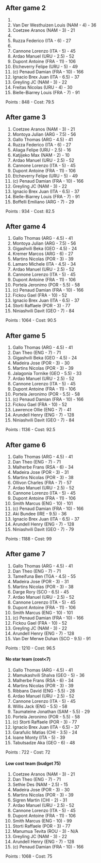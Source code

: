 ## After game 2

1.
2. Van Der Westhuizen Louis (NAM - 4) - 36
3. Coetzee Aranos (NAM - 3) - 21
4.
5. Ruzza Federico (ITA - 6) - 27
6.
7. Cannone Lorenzo (ITA - 5) - 45
8. Ardao Manuel (URU - 2.5) - 52
9. Dupont Antoine (FRA - 11) - 106
10. Etcheverry Felipe (URU - 5) - 49
11. (c) Penaud Damian (FRA - 10) - 166
12. Ignacio Brex Juan (ITA - 6.5) - 37
13. Greyling JC (NAM - 3) - 22
14. Freitas Nicolas (URU - 4) - 30
15. Bielle-Biarrey Louis (FRA - 7) - 91

Points : 848 - Cost: 79.5

## After game 3

1.  Coetzee Aranos (NAM - 3) - 21
2.  Montoya Julian (ARG - 7.5) - 56
3.  Gallo Thomas (ARG - 4.5) - 41
4.  Ruzza Federico (ITA - 6) - 27
5.  Aliaga Felipe (URU - 2.5) - 16
6.  Katjijeko Max (NAM - 2) - 10
7.  Ardao Manuel (URU - 2.5) - 52
8.  Cannone Lorenzo (ITA - 5) - 45
9.  Dupont Antoine (FRA - 11) - 106
10. Etcheverry Felipe (URU - 5) - 49
11. (c) Penaud Damian (FRA - 10) - 166
12. Greyling JC (NAM - 3) - 22
13. Ignacio Brex Juan (ITA - 6.5) - 37
14. Bielle-Biarrey Louis (FRA - 7) - 91
15. Boffelli Emiliano (ARG - 7) - 29

Points : 934 - Cost: 82.5

## After game 4

1.  Gallo Thomas (ARG - 4.5) - 41
2.  Montoya Julian (ARG - 7.5) - 56
3.  Gigashvili Beka (GEO - 4.5) - 24
4.  Kremer Marcos (ARG - 6) - 27
5.  Martins Nicolas (POR - 3) - 39
6.  Lamaro Michele (ITA - 4.5) - 34
7.  Ardao Manuel (URU - 2.5) - 52
8.  Cannone Lorenzo (ITA - 5) - 45
9.  Dupont Antoine (FRA - 11) - 106
10. Portela Jeronimo (POR - 5.5) - 58
11. (c) Penaud Damian (FRA - 10) - 166
12. Fickou Gael (FRA - 10) - 52
13. Ignacio Brex Juan (ITA - 6.5) - 37
14. Storti Raffaele (POR - 3) - 77
15. Niniashvili Davit (GEO - 7) - 84

Points : 1064 - Cost: 90.5

## After game 5

1.  Gallo Thomas (ARG - 4.5) - 41
2.  Dan Theo (ENG - 7) - 71
3.  Gigashvili Beka (GEO - 4.5) - 24
4.  Madeira Jose (POR - 3) - 30
5.  Martins Nicolas (POR - 3) - 39
6.  Jalagonia Tornike (GEO - 5.5) - 33
7.  Ardao Manuel (URU - 2.5) - 52
8.  Cannone Lorenzo (ITA - 5) - 45
9.  Dupont Antoine (FRA - 11) - 106
10. Portela Jeronimo (POR - 5.5) - 58
11. (c) Penaud Damian (FRA - 10) - 166
12. Fickou Gael (FRA - 10) - 52
13. Lawrence Ollie (ENG - 7) - 41
14. Arundell Henry (ENG - 7) - 128
15. Niniashvili Davit (GEO - 7) - 84

Points : 1136 - Cost: 92.5

## After game 6

1.  Gallo Thomas (ARG - 4.5) - 41
2.  Dan Theo (ENG - 7) - 71
3.  Malherbe Frans (RSA - 6) - 34
4.  Madeira Jose (POR - 3) - 31
5.  Martins Nicolas (POR - 3) - 38
6.  Ollivon Charles (FRA - 7) - 57
7.  Ardao Manuel (URU - 2.5) - 52
8.  Cannone Lorenzo (ITA - 5) - 45
9.  Dupont Antoine (FRA - 11) - 106
10. Smith Marcus (ENG - 10) - 101
11. (c) Penaud Damian (FRA - 10) - 166
12. Aki Bundee (IRE - 9.5) - 36
13. Ignacio Brex Juan (ITA - 6.5) - 37
14. Arundell Henry (ENG - 7) - 128
15. Niniashvili Davit (GEO - 7) - 79

Points : 1188 - Cost: 99

## After game 7

1.  Gallo Thomas (ARG - 4.5) - 41
2.  Dan Theo (ENG - 7) - 71
3.  Tameifuna Ben (TGA - 4.5) - 55
4.  Madeira Jose (POR - 3) - 31
5.  Martins Nicolas (POR - 3) - 38
6.  Darge Rory (SCO - 6.5) - 45
7.  Ardao Manuel (URU - 2.5) - 52
8.  Cannone Lorenzo (ITA - 5) - 45
9.  Dupont Antoine (FRA - 11) - 106
10. Smith Marcus (ENG - 10) - 101
11. (c) Penaud Damian (FRA - 10) - 166
12. Fickou Gael (FRA - 10) - 52
13. Greyling JC (NAM - 3) - 22
14. Arundell Henry (ENG - 7) - 128
15. Van Der Merwe Duhan (SCO - 9.5) - 91

Points : 1210 - Cost: 96.5

#### No star team (cost<7)

1.  Gallo Thomas (ARG - 4.5) - 41
2.  Mamukashvili Shalva (GEO - 5) - 36
3.  Malherbe Frans (RSA - 6) - 34
4.  Martins Nicolas (POR - 3) - 39
5.  Ribbans David (ENG - 5.5) - 28
6.  Ardao Manuel (URU - 2.5) - 52
7.  Cannone Lorenzo (ITA - 5) - 45
8.  Willis Jack (ENG - 5.5) - 58
9.  Taumateine Jonathan (SAM - 5.5) - 29
10. Portela Jeronimo (POR - 5.5) - 58
11. (c) Storti Raffaele (POR - 3) - 77
12. Ignacio Brex Juan (ITA - 6.5) - 37
13. Garafulic Matias (CHI - 3.5) - 24
14. Ioane Monty (ITA - 5) - 39
15. Tabutsadze Aka (GEO - 6) - 48

Points : 722 - Cost: 72

#### Low cost team (budget 75)

1.  Coetzee Aranos (NAM - 3) - 21
2.  Dan Theo (ENG - 7) - 71
3.  Sethie Des (NAM - 2.5) - 15
4.  Madeira Jose (POR - 3) - 30
5.  Martins Nicolas (POR - 3) - 39
6.  Sigren Martin (CHI - 2) - 31
7.  Ardao Manuel (URU - 2.5) - 52
8.  Cannone Lorenzo (ITA - 5) - 45
9.  Dupont Antoine (FRA - 11) - 106
10. Smith Marcus (ENG - 10) - 99
11. Storti Raffaele (POR - 3) - 77
12. Manumua Tevita (ROU - 3) - N/A
13. Greyling JC (NAM - 3) - 22
14. Arundell Henry (ENG - 7) - 128
15. (c) Penaud Damian (FRA - 10) - 166

Points : 1068 - Cost: 75

